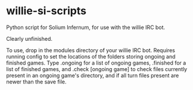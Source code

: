 willie-si-scripts
=================

Python script for Solium Infernum, for use with the willie IRC bot.

Clearly unfinished.

To use, drop in the modules directory of your willie IRC bot. Requires running config to set the locations of the folders storing ongoing and finished games.
Type .ongoing for a list of ongoing games, .finished for a list of finished games, and .check [ongoing game] to check files currently present in an ongoing game's directory, and if all turn files present are newer than the save file.